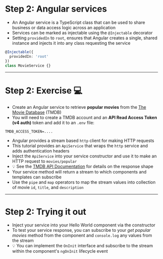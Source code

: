 # Step 2: Angular services

<div class="dense">

- An Angular service is a TypeScript class that can be used to share business or data access logic across an application
- Services can be marked as injectable using the `@Injectable` decorator
- Setting `providedIn` to `root`, ensures that Angular creates a single, shared instance and injects it into any class requesting the service


```typescript
@Injectable({
  providedIn: 'root'
})
class MovieService {}
```


</div>

---

<div class="dense">

# Step 2: Exercise 💻

- Create an Angular service to retrieve **popular movies** from the [The Movie Database](https://www.themoviedb.org/) (TMDB)
- You will need to create a TMDB account and an **API Read Access Token (v4 auth)** token and add it to an `.env` file:

```
TMDB_ACCESS_TOKEN=....
```

- Angular provides a stream based `http` client for making HTTP requests
- This tutorial provides an `ApiService` that wraps the `http` service and adds authentication headers
- Inject the `ApiService` into your service constructor and use it to make an HTTP request to `movies/popular`
- 💡 See the [TMDB API Documentation](https://developers.themoviedb.org/3/movies/get-popular-movies) for details on the response shape
- Your service method will return a stream to which components and templates can subscribe
- Use the `pipe` and `map` operators to map the stream values into collection of movie `id`, `title`, and `description`

</div>

---

<div class="dense">

# Step 2: Trying it out

- Inject your service into your Hello World component via the constructor
- To test your service response, you can subscribe to your _get popular movies_ method from the component and `console.log` any values from the stream
- 💡 You can implement the `OnInit` interface and subscribe to the stream within the component's `ngOnInit` lifecycle event

</div>
